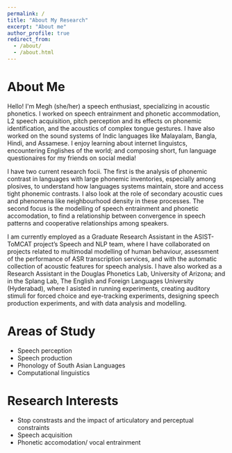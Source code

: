 ```yaml
---
permalink: /
title: "About My Research"
excerpt: "About me"
author_profile: true
redirect_from: 
  - /about/
  - /about.html
---
```

# About Me
Hello! I'm Megh (she/her) a speech enthusiast, specializing in acoustic phonetics. I worked on speech entrainment and phonetic accommodation, L2 speech acquisition, pitch perception and its effects on phonemic identification, and the acoustics of complex tongue gestures. I have also worked on the sound systems of Indic languages like Malayalam, Bangla, Hindi, and Assamese. I enjoy learning about internet linguistcs, encountering Englishes of the world; and composing short, fun language questionaires for my friends on social media!

I have two current research focii. The first is the analysis of phonemic contrast in languages with large phonemic inventories, especially among plosives, to understand how languages systems maintain, store and access tight phonemic contrasts. I also look at the role of secondary acoustic cues and phenomena like neighbourhood density in these processes. The second focus is the modelling of speech entrainment and phonetic accomodation, to find a relationship between convergence in speech patterns and cooperative relationships among speakers.

I am currently employed as a Graduate Research Assistant in the ASIST-ToMCAT project’s Speech and NLP team, where I  have collaborated on projects related to multimodal modelling of human behaviour, assessment of the performance of ASR transcription services, and with the automatic collection of acoustic features for speech analysis. I have also worked as a Research Assistant in the Douglas Phonetics Lab, University of Arizona; and in the Splang Lab, The English and Foreign Languages University (Hyderabad), where I asisted in running experiments, creating auditory stimuli for forced choice and eye-tracking experiments, designing speech production experiments, and with data analysis and modelling.

# Areas of Study

* Speech perception 
* Speech production
* Phonology of South Asian Languages
* Computational linguistics

# Research Interests

* Stop constrasts and the impact of articulatory and perceptual constraints
* Speech acquisition
* Phonetic accomodation/ vocal entrainment